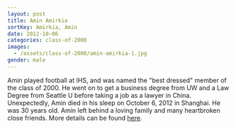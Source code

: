```yaml
---
layout: post
title: Amin Amirkia
sortKey: Amirkia, Amin
date: 2012-10-06
categories: class-of-2000
images:
  - /assets/class-of-2000/amin-amirkia-1.jpg
gender: male
---
```

Amin played football at IHS, and was named the "best dressed" member of the class of 2000. He went on to get a business degree from UW and a Law Degree from Seattle U before taking a job as a lawyer in China. Unexpectedly, Amin died in his sleep on October 6, 2012 in Shanghai. He was 30 years old. Amin left behind a loving family and many heartbroken close friends. More details can be found [here](http://www.aminamirkia.org/).
